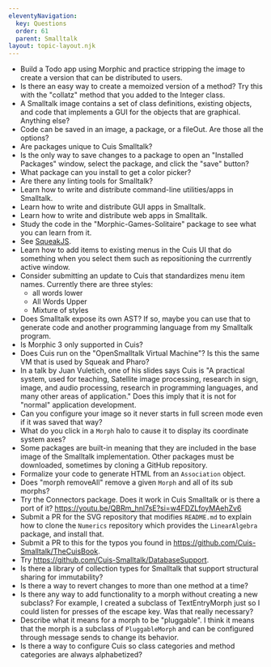 ```yaml
---
eleventyNavigation:
  key: Questions
  order: 61
  parent: Smalltalk
layout: topic-layout.njk
---
```


- Build a Todo app using Morphic and practice stripping the image
  to create a version that can be distributed to users.
- Is there an easy way to create a memoized version of a method?
  Try this with the "collatz" method that you added to the Integer class.
- A Smalltalk image contains a set of class definitions, existing objects,
  and code that implements a GUI for the objects that are graphical.
  Anything else?
- Code can be saved in an image, a package, or a fileOut.
  Are those all the options?
- Are packages unique to Cuis Smalltalk?
- Is the only way to save changes to a package to open an
  "Installed Packages" window, select the package, and click the "save" button?
- What package can you install to get a color picker?
- Are there any linting tools for Smalltalk?
- Learn how to write and distribute command-line utilities/apps in Smalltalk.
- Learn how to write and distribute GUI apps in Smalltalk.
- Learn how to write and distribute web apps in Smalltalk.
- Study the code in the "Morphic-Games-Solitaire" package
  to see what you can learn from it.
- See <a href="https://squeak.js.org" target="_blank">SqueakJS</a>.
- Learn how to add items to existing menus in the Cuis UI that do something
  when you select them such as repositioning the currrently active window.
- Consider submitting an update to Cuis that standardizes menu item names.
  Currently there are three styles:
  - all words lower
  - All Words Upper
  - Mixture of styles
- Does Smalltalk expose its own AST? If so, maybe you can use that to
  generate code and another programming language from my Smalltalk program.
- Is Morphic 3 only supported in Cuis?
- Does Cuis run on the "OpenSmalltalk Virtual Machine"?
  Is this the same VM that is used by Squeak and Pharo?
- In a talk by Juan Vuletich, one of his slides says Cuis is
  "A practical system, used for teaching, Satellite image processing,
  research in sign, image, and audio processing,
  research in programming languages, and many other areas of application."
  Does this imply that it is not for "normal" application development.
- Can you configure your image so it never starts in full screen mode
  even if it was saved that way?
- What do you click in a `Morph` halo to cause it to
  display its coordinate system axes?
- Some packages are built-in meaning that they are included
  in the base image of the Smalltalk implementation.
  Other packages must be downloaded, sometimes by cloning a GitHub repository.
- Formalize your code to generate HTML from an `Association` object.
- Does "morph removeAll" remove a given `Morph` and all of its sub morphs?
- Try the Connectors package.
  Does it work in Cuis Smalltalk or is there a port of it?
  https://youtu.be/QBRm_hnl7sE?si=w4FDZLfoyMAehZv6
- Submit a PR for the SVG repository that modifies `README.md`
  to explain how to clone the `Numerics` repository
  which provides the `LinearAlgebra` package, and install that.
- Submit a PR to this for the typos you found in
  https://github.com/Cuis-Smalltalk/TheCuisBook.
- Try https://github.com/Cuis-Smalltalk/DatabaseSupport.
- Is there a library of collection types for Smalltalk
  that support structural sharing for immutability?
- Is there a way to revert changes to more than one method at a time?
- Is there any way to add functionality to a morph
  without creating a new subclass? For example,
  I created a subclass of TextEntryMorph just so I could listen
  for presses of the escape key. Was that really necessary?
- Describe what it means for a morph to be "pluggable".
  I think it means that the morph is a subclass of `PluggableMorph`
  and can be configured through message sends to change its behavior.
- Is there a way to configure Cuis so class categories and method categories
  are always alphabetized?

